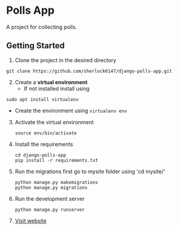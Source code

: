 # Polls App
A project for collecting polls.

## Getting Started

1. Clone the project in the desired directory
```
git clone https://github.com/sherlock6147/django-polls-app.git
```
2. Create a **virtual environment**
   - If not installed install using
  ```
  sudo apt install virtualenv
  ```
   - Create the environment using `virtualenv env`
3. Activate the virtual environment
   ```
   source env/bin/activate
   ```
4. Install the requirements
    ```
    cd django-polls-app
    pip install -r requirements.txt
    ```
5. Run the migrations
   first go to mysite folder using 'cd mysite/'
   ```
   python manage.py makemigrations
   python manage.py migrations
   ```
6. Run the development server
   ```
   python manage.py runserver 
   ```

7. [Visit website](http://localhost/8000)